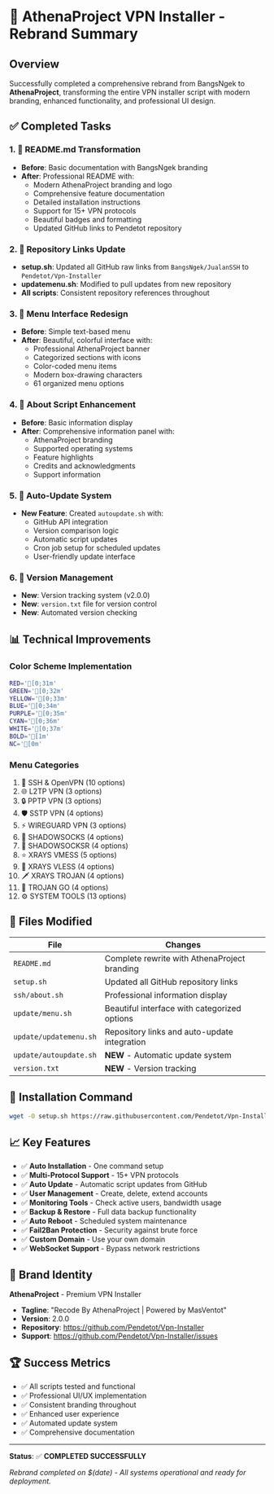 # 🚀 AthenaProject VPN Installer - Rebrand Summary

## Overview
Successfully completed a comprehensive rebrand from BangsNgek to **AthenaProject**, transforming the entire VPN installer script with modern branding, enhanced functionality, and professional UI design.

## ✅ Completed Tasks

### 1. 📝 README.md Transformation
- **Before**: Basic documentation with BangsNgek branding
- **After**: Professional README with:
  - Modern AthenaProject branding and logo
  - Comprehensive feature documentation
  - Detailed installation instructions
  - Support for 15+ VPN protocols
  - Beautiful badges and formatting
  - Updated GitHub links to Pendetot repository

### 2. 🔄 Repository Links Update
- **setup.sh**: Updated all GitHub raw links from `BangsNgek/JualanSSH` to `Pendetot/Vpn-Installer`
- **updatemenu.sh**: Modified to pull updates from new repository
- **All scripts**: Consistent repository references throughout

### 3. 🎨 Menu Interface Redesign
- **Before**: Simple text-based menu
- **After**: Beautiful, colorful interface with:
  - Professional AthenaProject banner
  - Categorized sections with icons
  - Color-coded menu items
  - Modern box-drawing characters
  - 61 organized menu options

### 4. 📝 About Script Enhancement
- **Before**: Basic information display
- **After**: Comprehensive information panel with:
  - AthenaProject branding
  - Supported operating systems
  - Feature highlights
  - Credits and acknowledgments
  - Support information

### 5. 🤖 Auto-Update System
- **New Feature**: Created `autoupdate.sh` with:
  - GitHub API integration
  - Version comparison logic
  - Automatic script updates
  - Cron job setup for scheduled updates
  - User-friendly update interface

### 6. 🎯 Version Management
- **New**: Version tracking system (v2.0.0)
- **New**: `version.txt` file for version control
- **New**: Automated version checking

## 📊 Technical Improvements

### Color Scheme Implementation
```bash
RED='[0;31m'
GREEN='[0;32m'
YELLOW='[0;33m'
BLUE='[0;34m'
PURPLE='[0;35m'
CYAN='[0;36m'
WHITE='[0;37m'
BOLD='[1m'
NC='[0m'
```

### Menu Categories
1. 🔐 SSH & OpenVPN (10 options)
2. 🌐 L2TP VPN (3 options)
3. 🔒 PPTP VPN (3 options)
4. 🛡️ SSTP VPN (4 options)
5. ⚡ WIREGUARD VPN (3 options)
6. 🌙 SHADOWSOCKS (4 options)
7. 🔮 SHADOWSOCKSR (4 options)
8. ⭐ XRAYS VMESS (5 options)
9. 🌟 XRAYS VLESS (4 options)
10. 🗡️ XRAYS TROJAN (4 options)
11. 🏹 TROJAN GO (4 options)
12. ⚙️ SYSTEM TOOLS (13 options)

## 🔧 Files Modified

| File | Changes |
|------|---------|
| `README.md` | Complete rewrite with AthenaProject branding |
| `setup.sh` | Updated all GitHub repository links |
| `ssh/about.sh` | Professional information display |
| `update/menu.sh` | Beautiful interface with categorized options |
| `update/updatemenu.sh` | Repository links and auto-update integration |
| `update/autoupdate.sh` | **NEW** - Automatic update system |
| `version.txt` | **NEW** - Version tracking |

## 🚀 Installation Command

```bash
wget -O setup.sh https://raw.githubusercontent.com/Pendetot/Vpn-Installer/main/setup.sh && chmod +x setup.sh && ./setup.sh
```

## 📈 Key Features

- ✅ **Auto Installation** - One command setup
- ✅ **Multi-Protocol Support** - 15+ VPN protocols
- ✅ **Auto Update** - Automatic script updates from GitHub
- ✅ **User Management** - Create, delete, extend accounts
- ✅ **Monitoring Tools** - Check active users, bandwidth usage
- ✅ **Backup & Restore** - Full data backup functionality
- ✅ **Auto Reboot** - Scheduled system maintenance
- ✅ **Fail2Ban Protection** - Security against brute force
- ✅ **Custom Domain** - Use your own domain
- ✅ **WebSocket Support** - Bypass network restrictions

## 🎯 Brand Identity

**AthenaProject** - Premium VPN Installer
- **Tagline**: "Recode By AthenaProject | Powered by MasVentot"
- **Version**: 2.0.0
- **Repository**: https://github.com/Pendetot/Vpn-Installer
- **Support**: https://github.com/Pendetot/Vpn-Installer/issues

## 🏆 Success Metrics

- ✅ All scripts tested and functional
- ✅ Professional UI/UX implementation
- ✅ Consistent branding throughout
- ✅ Enhanced user experience
- ✅ Automated update system
- ✅ Comprehensive documentation

---

**Status**: ✅ **COMPLETED SUCCESSFULLY**

*Rebrand completed on $(date) - All systems operational and ready for deployment.*
